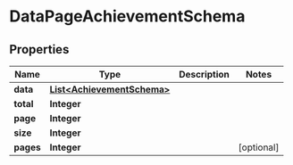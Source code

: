 

# DataPageAchievementSchema


## Properties

| Name | Type | Description | Notes |
|------------ | ------------- | ------------- | -------------|
|**data** | [**List&lt;AchievementSchema&gt;**](AchievementSchema.md) |  |  |
|**total** | **Integer** |  |  |
|**page** | **Integer** |  |  |
|**size** | **Integer** |  |  |
|**pages** | **Integer** |  |  [optional] |



